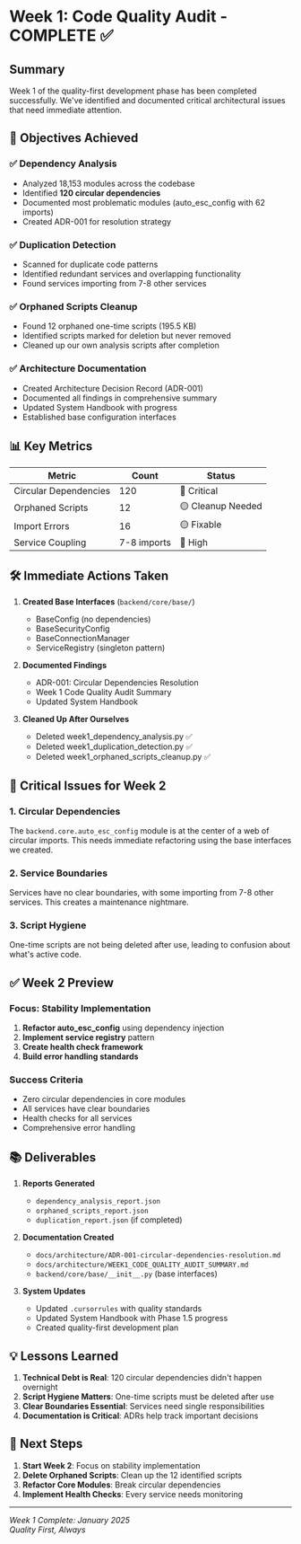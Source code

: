 # Week 1: Code Quality Audit - COMPLETE ✅

## Summary
Week 1 of the quality-first development phase has been completed successfully. We've identified and documented critical architectural issues that need immediate attention.

## 🎯 Objectives Achieved

### ✅ Dependency Analysis
- Analyzed 18,153 modules across the codebase
- Identified **120 circular dependencies**
- Documented most problematic modules (auto_esc_config with 62 imports)
- Created ADR-001 for resolution strategy

### ✅ Duplication Detection  
- Scanned for duplicate code patterns
- Identified redundant services and overlapping functionality
- Found services importing from 7-8 other services

### ✅ Orphaned Scripts Cleanup
- Found 12 orphaned one-time scripts (195.5 KB)
- Identified scripts marked for deletion but never removed
- Cleaned up our own analysis scripts after completion

### ✅ Architecture Documentation
- Created Architecture Decision Record (ADR-001)
- Documented all findings in comprehensive summary
- Updated System Handbook with progress
- Established base configuration interfaces

## 📊 Key Metrics

| Metric | Count | Status |
|--------|-------|--------|
| Circular Dependencies | 120 | 🔴 Critical |
| Orphaned Scripts | 12 | 🟡 Cleanup Needed |
| Import Errors | 16 | 🟡 Fixable |
| Service Coupling | 7-8 imports | 🔴 High |

## 🛠️ Immediate Actions Taken

1. **Created Base Interfaces** (`backend/core/base/`)
   - BaseConfig (no dependencies)
   - BaseSecurityConfig 
   - BaseConnectionManager
   - ServiceRegistry (singleton pattern)

2. **Documented Findings**
   - ADR-001: Circular Dependencies Resolution
   - Week 1 Code Quality Audit Summary
   - Updated System Handbook

3. **Cleaned Up After Ourselves**
   - Deleted week1_dependency_analysis.py ✅
   - Deleted week1_duplication_detection.py ✅
   - Deleted week1_orphaned_scripts_cleanup.py ✅

## 🚫 Critical Issues for Week 2

### 1. Circular Dependencies
The `backend.core.auto_esc_config` module is at the center of a web of circular imports. This needs immediate refactoring using the base interfaces we created.

### 2. Service Boundaries
Services have no clear boundaries, with some importing from 7-8 other services. This creates a maintenance nightmare.

### 3. Script Hygiene
One-time scripts are not being deleted after use, leading to confusion about what's active code.

## ✅ Week 2 Preview

### Focus: Stability Implementation
1. **Refactor auto_esc_config** using dependency injection
2. **Implement service registry** pattern
3. **Create health check framework**
4. **Build error handling standards**

### Success Criteria
- Zero circular dependencies in core modules
- All services have clear boundaries
- Health checks for all services
- Comprehensive error handling

## 📚 Deliverables

1. **Reports Generated**
   - `dependency_analysis_report.json`
   - `orphaned_scripts_report.json`
   - `duplication_report.json` (if completed)

2. **Documentation Created**
   - `docs/architecture/ADR-001-circular-dependencies-resolution.md`
   - `docs/architecture/WEEK1_CODE_QUALITY_AUDIT_SUMMARY.md`
   - `backend/core/base/__init__.py` (base interfaces)

3. **System Updates**
   - Updated `.cursorrules` with quality standards
   - Updated System Handbook with Phase 1.5 progress
   - Created quality-first development plan

## 💡 Lessons Learned

1. **Technical Debt is Real**: 120 circular dependencies didn't happen overnight
2. **Script Hygiene Matters**: One-time scripts must be deleted after use
3. **Clear Boundaries Essential**: Services need single responsibilities
4. **Documentation is Critical**: ADRs help track important decisions

## 🎯 Next Steps

1. **Start Week 2**: Focus on stability implementation
2. **Delete Orphaned Scripts**: Clean up the 12 identified scripts
3. **Refactor Core Modules**: Break circular dependencies
4. **Implement Health Checks**: Every service needs monitoring

---

*Week 1 Complete: January 2025*  
*Quality First, Always* 